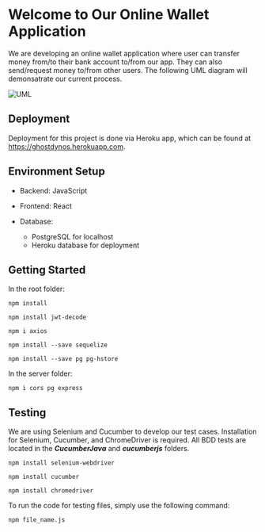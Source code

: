 # Welcome to Our Online Wallet Application

We are developing an online wallet application where user can transfer money from/to their bank account to/from our app. They can also send/request money to/from other users. The following UML diagram will demonsatrate our current process.

![UML](https://user-images.githubusercontent.com/94573189/205423626-92204198-3508-4bbb-a65e-278a5785333f.jpg)


## Deployment

Deployment for this project is done via Heroku app, which can be found at https://ghostdynos.herokuapp.com.


## Environment Setup

- Backend: JavaScript

- Frontend: React

- Database: 
  * PostgreSQL for localhost
  * Heroku database for deployment


## Getting Started

In the root folder: 
```
npm install
```
```
npm install jwt-decode
```
```
npm i axios
```
```
npm install --save sequelize
```
```
npm install --save pg pg-hstore
```

In the server folder:
```
npm i cors pg express
```


## Testing

We are using Selenium and Cucumber to develop our test cases. Installation for Selenium, Cucumber, and ChromeDriver is required. All BDD tests are located in the ***CucumberJava*** and ***cucumberjs*** folders. 

```
npm install selenium-webdriver
```
```
npm install cucumber
```
```
npm install chromedriver
```

To run the code for testing files, simply use the following command:
``` 
npm file_name.js
```
